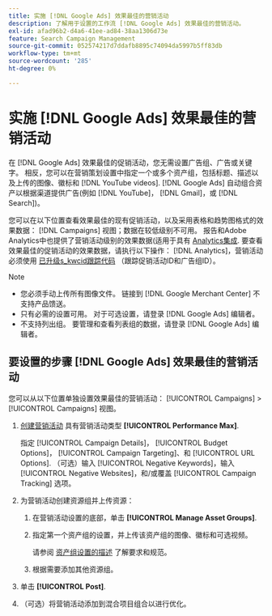 ```yaml
---
title: 实施 [!DNL Google Ads] 效果最佳的营销活动
description: 了解用于设置的工作流 [!DNL Google Ads] 效果最佳的营销活动。
exl-id: afad96b2-d4a6-41ee-ad84-38aa1306d73e
feature: Search Campaign Management
source-git-commit: 052574217d7ddafb8895c74094da5997b5ff83db
workflow-type: tm+mt
source-wordcount: '285'
ht-degree: 0%

---
```


# 实施 [!DNL Google Ads] 效果最佳的营销活动

在 [!DNL Google Ads] 效果最佳的促销活动，您无需设置广告组、广告或关键字。 相反，您可以在营销策划设置中指定一个或多个资产组，包括标题、描述以及上传的图像、徽标和 [!DNL YouTube videos]. [!DNL Google Ads] 自动组合资产以根据渠道提供广告(例如 [!DNL YouTube]， [!DNL Gmail]，或 [!DNL Search])。

您可以在以下位置查看效果最佳的现有促销活动，以及采用表格和趋势图格式的效果数据： [!DNL Campaigns] 视图；数据在较低级别不可用。 报告和Adobe Analytics中也提供了营销活动级别的效果数据(适用于具有 [Analytics集成](/help/integrations/analytics/overview.md). 要查看效果最佳的促销活动的效果数据，请执行以下操作： [!DNL Analytics]，营销活动必须使用 [已升级s_kwcid跟踪代码](/help/search-social-commerce/tracking/skwcid-tracking-parameter.md) （跟踪促销活动ID和广告组ID）。

>[!NOTE]
>
>* 您必须手动上传所有图像文件。 链接到 [!DNL Google Merchant Center] 不支持产品馈送。
>* 只有必需的设置可用。 对于可选设置，请登录 [!DNL Google Ads] 编辑者。
>* 不支持列出组。 要管理和查看列表组的数据，请登录 [!DNL Google Ads] 编辑者。

## 要设置的步骤 [!DNL Google Ads] 效果最佳的营销活动

您可以从以下位置单独设置效果最佳的营销活动： [!UICONTROL Campaigns] > [!UICONTROL Campaigns] 视图。

1. [创建营销活动](/help/search-social-commerce/campaign-management/campaigns/campaign-manage.md) 具有营销活动类型 **[!UICONTROL Performance Max]**.

   指定 [!UICONTROL Campaign Details]， [!UICONTROL Budget Options]， [!UICONTROL Campaign Targeting]、和 [!UICONTROL URL Options]. （可选）输入 [!UICONTROL Negative Keywords]，输入 [!UICONTROL Negative Websites]，和/或覆盖 [!UICONTROL Campaign Tracking] 选项。

1. 为营销活动创建资源组并上传资源：

   1. 在营销活动设置的底部，单击 **[!UICONTROL Manage Asset Groups]**.

   1. 指定第一个资产组的设置，并上传该资产组的图像、徽标和可选视频。

      请参阅 [资产组设置的描述](/help/search-social-commerce/campaign-management/campaigns/campaign-settings-google.md) 了解要求和规范。

   1. 根据需要添加其他资源组。

1. 单击 **[!UICONTROL Post]**.

1. （可选）将营销活动添加到混合项目组合以进行优化。
